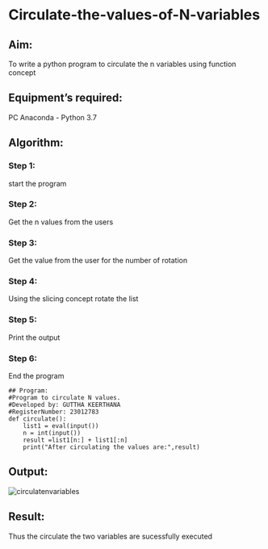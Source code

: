 # Circulate-the-values-of-N-variables
## Aim:
To write a python program to circulate the n variables using function concept
## Equipment’s required:
PC
Anaconda - Python 3.7
## Algorithm: 
### Step 1: 
start the program
### Step 2: 
Get the n values from the users
### Step 3: 
Get the value from the user for the number of rotation
### Step 4: 
Using the slicing concept rotate the list
### Step 5: 
Print the output
### Step 6: 
End the program
```
## Program:
#Program to circulate N values.
#Developed by: GUTTHA KEERTHANA
#RegisterNumber: 23012783
def circulate():
    list1 = eval(input())
    n = int(input())
    result =list1[n:] + list1[:n]
    print("After circulating the values are:",result)
```
## Output:
![circulatenvariables](https://github.com/keerthanaguttha/Circulate-the-values-of-N-variables/assets/145742927/dc6843cc-8edd-49d8-8421-0016ddcb59da)


## Result:
Thus the circulate the two variables are sucessfully executed
